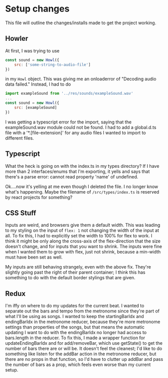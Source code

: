 # Setup changes

This file will outline the changes/installs made to get the project working.

## Howler

At first, I was trying to use 
```javascript
const sound = new Howl({
    src: ['some-string-to-audio-file']
})
```
in my `Howl` object. This was giving me an onloaderror of "Decoding audio data failed." Instead, I had to do
```javascript
import exampleSound from '../res/sounds/exampleSound.wav'
...
const sound = new Howl({
    src: [exampleSound]
})
```
I was getting a typescript error for the import, saying that the exampleSound.wav module could not be found. I had to add a global.d.ts file with a '*.[file-extension]' for any audio files I wanted to import to different files.

## Typescript

What the heck is going on with the index.ts in my types directory? If I have more than 2 interfaces/enums that I'm exporting, it yells and says that there's a parse error: cannot read property 'name' of undefined.

Ok....now it's yelling at me even though I deleted the file. I no longer know what's happening. Maybe the filename of `/src/types/index.ts` is reserved by react projects for something?

## CSS Stuff
Inputs are weird, and browsers give them a default width. This was leading to my styling on the input of `flex: 1` not changing the width of the input at all. To fix this, I had to explicitly set the width to 100% for flex to work. I think it might be only along the cross-axis of the flex-direction that the size doesn't change, and for inputs that you want to shrink. The inputs were fine when I wanted them to grow with flex, just not shrink, because a min-width must have been set as well.

My inputs are still behaving strangely, even with the above fix. They're slightly going past the right of their parent container; I think this has something to do with the default border stylings that are given.

## Redux
I'm iffy on where to do my updates for the current beat. I wanted to separate out the bars and tempo from the metronome since they're part of what I'll be using as songs. I wanted to keep the startingBarIdx and endingBarIdx in the metronome reducer, because they're more metronome settings than properties of the songs, but that means the automatic updating I want to do with the endingBarIdx no longer had access to bars.length in the reducer. To fix this, I made a wrapper function for updateEndingBarIdx and for add/removeBar, which use getState() to get the number of bars there are or will be. It doesn't feel the cleanest; I'd like to do something like listen for the addBar action in the metronome reducer, but there are no props in that function, so I'd have to clutter up addBar and pass the number of bars as a prop, which feels even worse than my current setup.